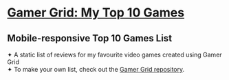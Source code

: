 # [Gamer Grid: My Top 10 Games](https://danielledonnelly.github.io/my-gamer-grid/) 
## Mobile-responsive Top 10 Games List
✦ A static list of reviews for my favourite video games created using Gamer Grid
  <br>✦ To make your own list, check out the [Gamer Grid repository](https://danielledonnelly.github.io/my-gamer-grid/).
